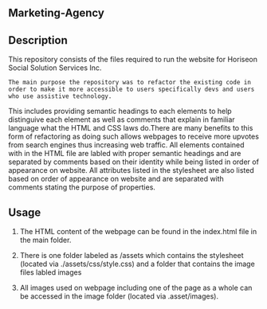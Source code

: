 ## Marketing-Agency

## Description
    
This repository consists of the files required to run the website for Horiseon Social Solution Services Inc.
 
    The main purpose the repository was to refactor the existing code in order to make it more accessible to users specifically devs and users who use assistive technology.
This includes providing semantic headings to each elements to help distinguive each element as well as comments that explain in familiar language what the HTML and CSS laws 
do.There are many benefits to this form of refactoring as doing such allows webpages to receive more upvotes from search engines thus increasing web traffic. All elements  contained with in the HTML file are labled with proper semantic headings and are separated by comments based on their identity while being listed in order of appearance on website. All attributes listed in the stylesheet are also listed based on order of appearance on website and are separated with comments stating the purpose of properties. 
 
## Usage 
   
  1. The HTML content of the webpage can be found in the index.html file in the main folder.

  2. There is one folder labeled as /assets which contains the stylesheet (located via ./assets/css/style.css) and a folder that contains the image files labled images
  
  3. All images used on webpage including one of the page as a whole can be accessed in the image folder (located via .asset/images). 

  


